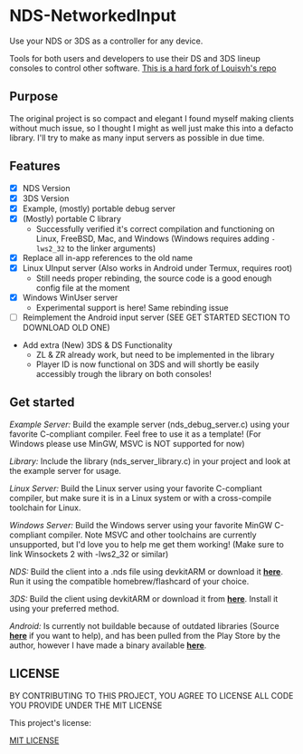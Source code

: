 NDS-NetworkedInput
===============
Use your NDS or 3DS as a controller for any device.

Tools for both users and developers to use their DS and 3DS lineup consoles to control other software.
[This is a hard fork of Louisvh's repo](https://github.com/Louisvh/NDS-controller)

## Purpose
The original project is so compact and elegant I found myself making clients without much issue, so I thought I might as well just make this into a defacto library. I'll try to make as many input servers as possible in due time.

## Features
- [x] NDS Version
- [x] 3DS Version
- [x] Example, (mostly) portable debug server
- [X] (Mostly) portable C library
  - Successfully verified it's correct compilation and functioning on Linux, FreeBSD, Mac, and Windows (Windows requires adding `-lws2_32` to the linker arguments)
- [X] Replace all in-app references to the old name
- [X] Linux UInput server (Also works in Android under Termux, requires root)
  - Still needs proper rebinding, the source code is a good enough config file at the moment
- [X] Windows WinUser server
  - Experimental support is here! Same rebinding issue
- [ ] Reimplement the Android input server (SEE GET STARTED SECTION TO DOWNLOAD OLD ONE)
- Add extra (New) 3DS & DS Functionality
  - ZL & ZR already work, but need to be implemented in the library
  - Player ID is now functional on 3DS and will shortly be easily accessibly trough the library on both consoles!

## Get started
*Example Server:*
Build the example server (nds_debug_server.c) using your favorite C-compliant compiler. Feel free to use it as a template! (For Windows please use MinGW, MSVC is NOT supported for now)

*Library:*
Include the library (nds_server_library.c) in your project and look at the example server for usage.

*Linux Server:*
Build the Linux server using your favorite C-compliant compiler, but make sure it is in a Linux system or with a cross-compile toolchain for Linux.

*Windows Server:*
Build the Windows server using your favorite MinGW C-compliant compiler. Note MSVC and other toolchains are currently unsupported, but I'd love you to help me get them working! (Make sure to link Winsockets 2 with -lws2_32 or similar)

*NDS:*
Build the client into a .nds file using devkitARM or download it __[here](https://github.com/Nomagno/NDS-NetworkedInput/releases/download/v1.5.0-alpha/NDS-NetworkedInput.nds)__.
Run it using the compatible homebrew/flashcard of your choice.

*3DS:*
Build the client using devkitARM or download it from __[here](https://github.com/Nomagno/NDS-NetworkedInput/releases/download/v1.5.0-alpha/3DS-NetworkedInput.cia)__. Install it
using your preferred method.

*Android:*
Is currently not buildable because of outdated libraries (Source __[here](https://github.com/Louisvh/NDS-controller-android-host)__ if you want to help), and has been pulled from the Play Store by the author, however I have made a binary available __[here](https://github.com/Nomagno/NDS-NetworkedInput/releases/download/v1.5.0-alpha/OLD_NDS_ANDROID_SERVER.apk)__.

## LICENSE

BY CONTRIBUTING TO THIS PROJECT, YOU AGREE TO LICENSE ALL CODE YOU PROVIDE UNDER THE MIT LICENSE

This project's license:

[MIT LICENSE](LICENSE)

